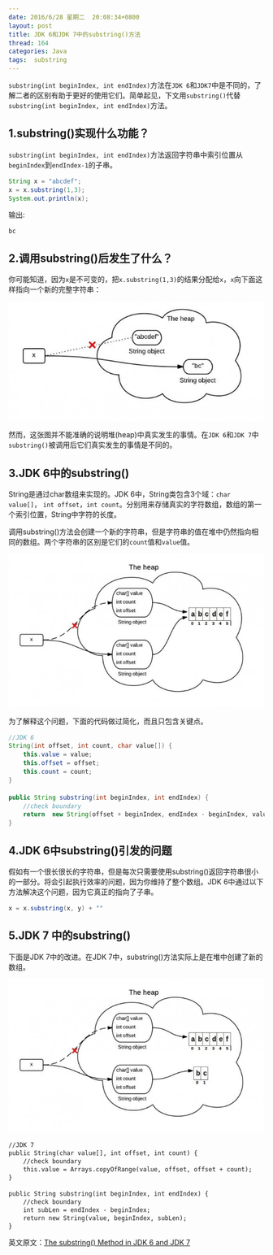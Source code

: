 ```yaml
---
date: 2016/6/28 星期二  20:08:34+0800
layout: post
title: JDK 6和JDK 7中的substring()方法
thread: 164
categories: Java
tags:  substring
---
```


`substring(int beginIndex, int endIndex)`方法在`JDK 6`和`JDK7`中是不同的，了解二者的区别有助于更好的使用它们。简单起见，下文用`substring()`代替`substring(int beginIndex, int endIndex)`方法。

1.substring()实现什么功能？
------

`substring(int beginIndex, int endIndex)`方法返回字符串中索引位置从`beginIndex`到`endIndex-1`的子串。

```java
String x = "abcdef";
x = x.substring(1,3);
System.out.println(x);
```
输出:

```
bc
```

2.调用substring()后发生了什么？
------

你可能知道，因为`x`是不可变的，把`x.substring(1,3)`的结果分配给`x`，`x`向下面这样指向一个新的完整字符串：

![](/assets/string-immutability1-650x303.jpeg)

然而，这张图并不能准确的说明堆(heap)中真实发生的事情。在`JDK 6`和`JDK 7`中`substring()`被调用后它们真实发生的事情是不同的。

3.JDK 6中的substring()
------

String是通过char数组来实现的。JDK 6中，String类包含3个域：`char value[]`， `int offset`，`int count`。分别用来存储真实的字符数组，数组的第一个索引位置，String中字符的长度。

调用substring()方法会创建一个新的字符串，但是字符串的值在堆中仍然指向相同的数组。两个字符串的区别是它们的`count`值和`value`值。

![](/assets/string-substring-jdk6-650x389.jpeg)

为了解释这个问题，下面的代码做过简化，而且只包含关键点。

```java
//JDK 6
String(int offset, int count, char value[]) {
	this.value = value;
	this.offset = offset;
	this.count = count;
}
 
public String substring(int beginIndex, int endIndex) {
	//check boundary
	return  new String(offset + beginIndex, endIndex - beginIndex, value);
}

```

4.JDK 6中substring()引发的问题
------
假如有一个很长很长的字符串，但是每次只需要使用substring()返回字符串很小的一部分。将会引起执行效率的问题，因为你维持了整个数组。JDK 6中通过以下方法解决这个问题，因为它真正的指向了子串。

```java
x = x.substring(x, y) + ""
```

5.JDK 7 中的substring()
------

下面是JDK 7中的改进。在JDK 7中，substring()方法实际上是在堆中创建了新的数组。

![](/assets/string-substring-jdk71-650x389.jpeg)

```
//JDK 7
public String(char value[], int offset, int count) {
	//check boundary
	this.value = Arrays.copyOfRange(value, offset, offset + count);
}
 
public String substring(int beginIndex, int endIndex) {
	//check boundary
	int subLen = endIndex - beginIndex;
	return new String(value, beginIndex, subLen);
}
```

英文原文：[The substring() Method in JDK 6 and JDK 7](http://www.programcreek.com/2013/09/the-substring-method-in-jdk-6-and-jdk-7/)